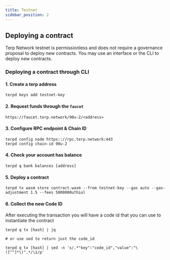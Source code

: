 ```yaml
---
title: Testnet 
sidebar_position: 2
---
```


## Deploying a contract
Terp Network testnet is permissionless and does not require a governance proposal to deploy new contracts. You may use an interface or the CLI to deploy new contracts.

### Deploying a contract through CLI 

#### 1. Create a terp address

```
terpd keys add testnet-key 
```

#### 2. Request funds through the `faucet`

```
https://faucet.terp.network/90u-2/<address>
```

#### 3. Configure RPC endpoint & Chain ID

```
terpd config node https:://rpc.terp.network:443
terpd config chain-id 90u-2
```

#### 4. Check your account has balance 

```
terpd q bank balances [address]
```

#### 5. Deploy a contract

```
terpd tx wasm store contract.wasm --from testnet-key --gas auto --gas-adjustment 1.5 --fees 5000000uthiol
```

#### 6. Collect the new Code ID
After executing the transaction you will have a code id that you can use to instantiate the contract

```
terpd q tx [hash] | jq 

# or use sed to return just the code_id

terpd q tx [hash] | sed -n 's/.*"key":"code_id","value":"\([^"]*\)".*/\1/p'
```


